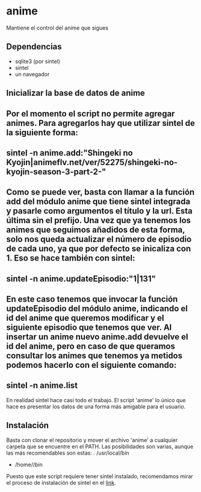# anime #
Mantiene el control del anime que sigues

## Dependencias ##
- sqlite3 (por sintel)
- sintel
- un navegador

## Inicializar la base de datos de anime ##

Por el momento el script no permite agregar animes. Para agregarlos hay que utilizar sintel de la siguiente forma:
---
sintel -n anime.add:"Shingeki no Kyojin|animeflv.net/ver/52275/shingeki-no-kyojin-season-3-part-2-"
---
Como se puede ver, basta con llamar a la función add del módulo anime que tiene sintel integrada y pasarle como argumentos el título y la url. Esta última sin el prefijo. Una vez que ya tenemos los animes que seguimos añadidos de esta forma, solo nos queda actualizar el número de episodio de cada uno, ya que por defecto se inicaliza con 1. Eso se hace también con sintel:
---
sintel -n anime.updateEpisodio:"1|131"
---
En este caso tenemos que invocar la función updateEpisodio del módulo anime, indicando el id del anime que queremos modificar y el siguiente episodio que tenemos que ver. Al insertar un anime nuevo anime.add devuelve el id del anime, pero en caso de que queramos consultar los animes que tenemos ya metidos podemos hacerlo con el siguiente comando:
---
sintel -n anime.list
---
En realidad sintel hace casi todo el trabajo. El script 'anime' lo único que hace es presentar los datos de una forma más amigable para el usuario.

## Instalación ##

Basta con clonar el repositorio y mover el archivo 'anime' a cualquier carpeta que se encuentre en el PATH. Las posibilidades son varias, aunque las más recomendables son estas:
. /usr/local/bin
- /home/<usuario>/bin

Puesto que este script requiere tener sintel instalado, recomendamos mirar el proceso de instalación de sintel en el [link](https://github.com/mhyst/sintel "repositorio correspondiente").
